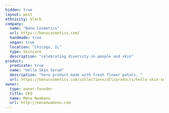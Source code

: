 ```yaml
---
hidden: true
layout: post
ethnicity: black
company:
  name: "Benu Cosmetics"
  url: https://benucosmetics.com/
  handmade: true
  vegan: true
  location: "Chicago, IL"
  type: Skincare
  description: "celebrating diversity in people and skin"
product:
  predicate: true
  name: "Hello Skin Serum"
  description: "hero product made with fresh flower petals, "
  url: https://benucosmetics.com/collections/all/products/hello-skin-serum
owner:
  type: owner-founder
  title: CEO
  name: Mena Nwabenu
  url: http://menanwabenu.com
---
```

